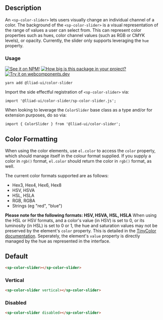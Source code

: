 ## Description

An `<sp-color-slider>` lets users visually change an individual channel of a color. The background of the `<sp-color-slider>` is a visual representation of the range of values a user can select from. This can represent color properties such as hues, color channel values (such as RGB or CMYK levels), or opacity. Currently, the slider only supports leveraging the `hue` property.

### Usage

[![See it on NPM!](https://img.shields.io/npm/v/@lliad-ui/color-slider?style=for-the-badge)](https://www.npmjs.com/package/@lliad-ui/color-slider)
[![How big is this package in your project?](https://img.shields.io/bundlephobia/minzip/@lliad-ui/color-slider?style=for-the-badge)](https://bundlephobia.com/result?p=@lliad-ui/color-slider)
[![Try it on webcomponents.dev](https://img.shields.io/badge/Try%20it%20on-webcomponents.dev-green?style=for-the-badge)](https://webcomponents.dev/edit/collection/fO75441E1Q5ZlI0e9pgq/kxW1VIhXBXVSOnyXhF9M/src/index.ts)

```
yarn add @lliad-ui/color-slider
```

Import the side effectful registration of `<sp-color-slider>` via:

```
import '@lliad-ui/color-slider/sp-color-slider.js';
```

When looking to leverage the `ColorSlider` base class as a type and/or for extension purposes, do so via:

```
import { ColorSlider } from '@lliad-ui/color-slider';
```

## Color Formatting

When using the color elements, use `el.color` to access the `color` property, which should manage itself in the colour format supplied. If you supply a color in `rgb()` format, `el.color` should return the color in `rgb()` format, as well.

The current color formats supported are as follows:

-   Hex3, Hex4, Hex6, Hex8
-   HSV, HSVA
-   HSL, HSLA
-   RGB, RGBA
-   Strings (eg "red", "blue")

**Please note for the following formats: HSV, HSVA, HSL, HSLA**
When using the HSL or HSV formats, and a color's value (in HSV) is set to 0, or its luminosity (in HSL) is set to 0 or 1, the hue and saturation values may not be preserved by the element's `color` property. This is detailed in the [TinyColor documentation](https://www.npmjs.com/package/@ctrl/tinycolor). Seperately, the element's `value` property is directly managed by the hue as represented in the interface.

## Default

```html
<sp-color-slider></sp-color-slider>
```

### Vertical

```html
<sp-color-slider vertical></sp-color-slider>
```

### Disabled

```html
<sp-color-slider disabled></sp-color-slider>
```
